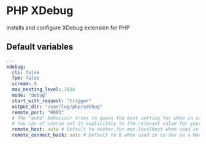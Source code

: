 # PHP XDebug

Installs and configure XDebug extension for PHP

<!--TOC-->
<!--ENDTOC-->

<!--ROLEVARS-->
## Default variables
```yaml
---
xdebug:
  cli: false
  fpm: false
  scream: 0
  max_nesting_level: 1024
  mode: "debug"
  start_with_request: "trigger"
  output_dir: "/var/log/php/xdebug"
  remote_port: "9003"
  # The "auto" behaviour tries to guess the best setting for when in use with ce-dev.
  # You can of course set it explicitely to the relevant value for your use case.
  remote_host: auto # Default to docker.for.mac.localhost when used in ce-dev on a Mac OS host, and to 127.0.0.1 in all other cases.
  remote_connect_back: auto # Default to 0 when used in ce-dev on a Mac OS host, and to 1 in all other cases.

```

<!--ENDROLEVARS-->
